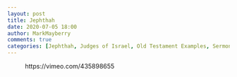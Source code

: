 ```yaml
---
layout: post
title: Jephthah
date: 2020-07-05 18:00
author: MarkMayberry
comments: true
categories: [Jephthah, Judges of Israel, Old Testament Examples, Sermon]
---
```

<!-- wp:core-embed/vimeo {"url":"https://vimeo.com/435898655","type":"video","providerNameSlug":"vimeo","className":"wp-embed-aspect-4-3 wp-has-aspect-ratio"} -->
<figure class="wp-block-embed-vimeo wp-block-embed is-type-video is-provider-vimeo wp-embed-aspect-4-3 wp-has-aspect-ratio"><div class="wp-block-embed__wrapper">
https://vimeo.com/435898655
</div></figure>
<!-- /wp:core-embed/vimeo -->
